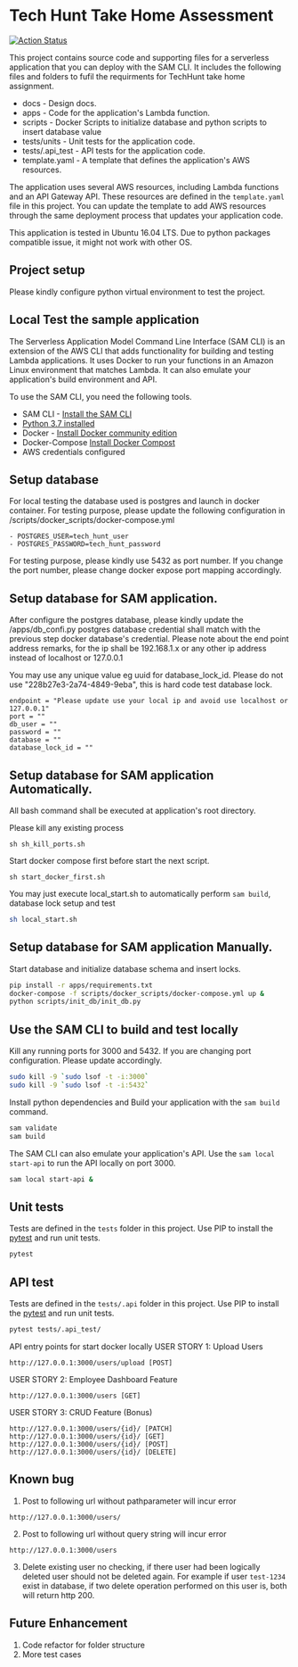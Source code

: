 # Tech Hunt Take Home Assessment

[![Action Status](https://github.com/zhangran1/tech-hunt-take-home-assessment/workflows/techhunt/badge.svg)](https://github.com/zhangran1/tech-hunt-take-home-assessment/actions)

This project contains source code and supporting files for a serverless application that you can deploy with the SAM CLI. It includes the following files and folders to
fufil the requirments for TechHunt take home assignment.

- docs - Design docs.
- apps - Code for the application's Lambda function.
- scripts - Docker Scripts to initialize database and python scripts to insert database value
- tests/units - Unit tests for the application code. 
- tests/.api_test - API tests for the application code. 
- template.yaml - A template that defines the application's AWS resources.

The application uses several AWS resources, including Lambda functions and an API Gateway API. These resources are defined in the `template.yaml` file in this project. You can update the template to add AWS resources through the same deployment process that updates your application code.

This application is tested in Ubuntu 16.04 LTS. Due to python packages compatible issue, it might not work with other OS. 

## Project setup
Please kindly configure python virtual environment to test the project. 

## Local Test the sample application

The Serverless Application Model Command Line Interface (SAM CLI) is an extension of the AWS CLI that adds functionality for building and testing Lambda applications. It uses Docker to run your functions in an Amazon Linux environment that matches Lambda. It can also emulate your application's build environment and API.

To use the SAM CLI, you need the following tools.

* SAM CLI - [Install the SAM CLI](https://docs.aws.amazon.com/serverless-application-model/latest/developerguide/serverless-sam-cli-install.html)
* [Python 3.7 installed](https://www.python.org/downloads/)
* Docker - [Install Docker community edition](https://hub.docker.com/search/?type=edition&offering=community)
* Docker-Compose [Install Docker Compost](https://docs.docker.com/compose/install/)
* AWS credentials configured

## Setup database
For local testing the database used is postgres and launch in docker container. For testing purpose, please update the 
following configuration in /scripts/docker_scripts/docker-compose.yml

    
    - POSTGRES_USER=tech_hunt_user
    - POSTGRES_PASSWORD=tech_hunt_password

For testing purpose, please kindly use 5432 as port number. If you change the port number, please 
change docker expose port mapping accordingly.

## Setup database for SAM application.
After configure the postgres database, please kindly update the  /apps/db_confi.py postgres database credential
shall match with the previous step docker database's credential. Please note about the end point address remarks, for  the ip  shall be 192.168.1.x
or any other ip address instead of localhost or 127.0.0.1

You may use any unique value eg uuid for database_lock_id. Please do not use "228b27e3-2a74-4849-9eba", this is hard code test database lock. 

```
endpoint = "Please update use your local ip and avoid use localhost or 127.0.0.1"
port = ""
db_user = ""
password = ""
database = ""
database_lock_id = ""
```

## Setup database for SAM application Automatically.
All bash command shall be executed at application's root directory.

Please kill any existing process
```
sh sh_kill_ports.sh
```

Start docker compose first before start the next script.
```
sh start_docker_first.sh
```

You may just execute local_start.sh to automatically perform `sam build`, database lock setup and test

```bash
sh local_start.sh
```

## Setup database for SAM application Manually.
Start database and initialize database schema and insert locks.

```bash
pip install -r apps/requirements.txt
docker-compose -f scripts/docker_scripts/docker-compose.yml up &
python scripts/init_db/init_db.py
```

## Use the SAM CLI to build and test locally

Kill any running ports for 3000 and 5432. If you are changing port configuration. Please update accordingly.
```bash
sudo kill -9 `sudo lsof -t -i:3000`
sudo kill -9 `sudo lsof -t -i:5432`
```

Install python dependencies and Build your application with the `sam build` command.

```bash
sam validate
sam build
```

The SAM CLI can also emulate your application's API. Use the `sam local start-api` to run the API locally on port 3000.

```bash
sam local start-api &
```



## Unit tests

Tests are defined in the `tests` folder in this project. Use PIP to install the [pytest](https://docs.pytest.org/en/latest/) and run unit tests.

```bash
pytest
```

## API test
Tests are defined in the `tests/.api` folder in this project. Use PIP to install the [pytest](https://docs.pytest.org/en/latest/) and run unit tests.

```bash
pytest tests/.api_test/
```

API entry points for start docker locally
USER STORY 1: Upload Users
```
http://127.0.0.1:3000/users/upload [POST]  
```

USER STORY 2: Employee Dashboard Feature
```
http://127.0.0.1:3000/users [GET]
```

USER STORY 3: CRUD Feature (Bonus)
```
http://127.0.0.1:3000/users/{id}/ [PATCH]
http://127.0.0.1:3000/users/{id}/ [GET]
http://127.0.0.1:3000/users/{id}/ [POST]
http://127.0.0.1:3000/users/{id}/ [DELETE]
```

## Known bug
1. Post to following url without pathparameter will incur error
```
http://127.0.0.1:3000/users/
```

2. Post to following url without query string will incur error
```
http://127.0.0.1:3000/users
```

3. Delete existing user no checking, if there user had been logically deleted user should not be deleted again.
For example if user `test-1234` exist in database, if two delete operation performed on this user is, both will return 
http 200. 

## Future Enhancement
1. Code refactor for folder structure
2. More test cases

